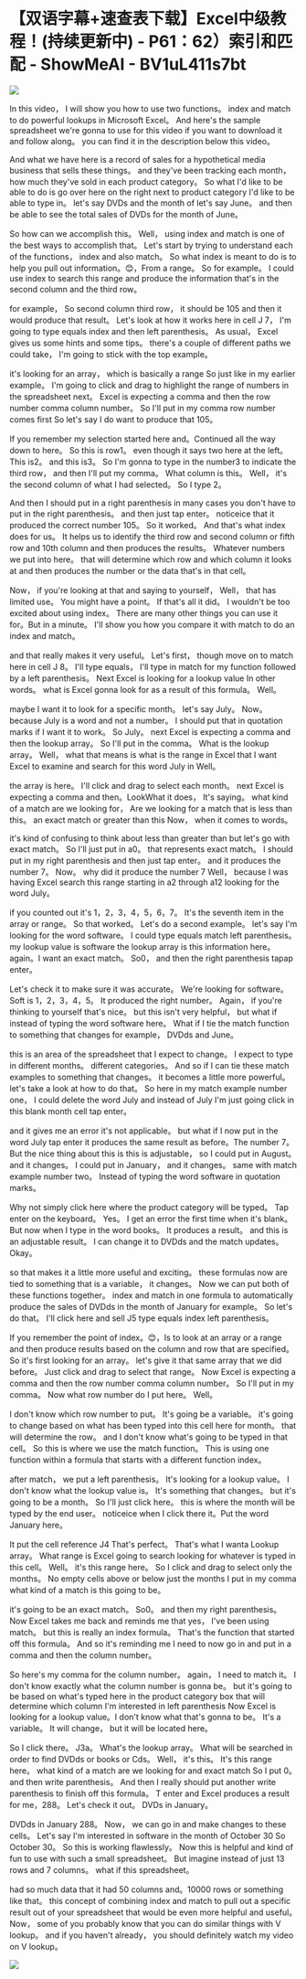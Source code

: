 # 【双语字幕+速查表下载】Excel中级教程！(持续更新中) - P61：62）索引和匹配 - ShowMeAI - BV1uL411s7bt

![](img/639edd188732e38b50bb2a08cd5efa02_0.png)

In this video， I will show you how to use two functions。 index and match to do powerful lookups in Microsoft Excel。 And here's the sample spreadsheet we're gonna to use for this video if you want to download it and follow along。 you can find it in the description below this video。

 And what we have here is a record of sales for a hypothetical media business that sells these things。 and they've been tracking each month， how much they've sold in each product category。 So what I'd like to be able to do is go over here on the right next to product category I'd like to be able to type in。 let's say DVDs and the month of let's say June。 and then be able to see the total sales of DVDs for the month of June。

 So how can we accomplish this。 Well， using index and match is one of the best ways to accomplish that。 Let's start by trying to understand each of the functions， index and also match。 So what index is meant to do is to help you pull out information。😊，From a range。 So for example。 I could use index to search this range and produce the information that's in the second column and the third row。

 for example， So second column third row， it should be 105 and then it would produce that result。 Let's look at how it works here in cell J 7， I'm going to type equals index and then left parenthesis。 As usual， Excel gives us some hints and some tips。 there's a couple of different paths we could take， I'm going to stick with the top example。

 it's looking for an array， which is basically a range So just like in my earlier example。 I'm going to click and drag to highlight the range of numbers in the spreadsheet next。 Excel is expecting a comma and then the row number comma column number。 So I'll put in my comma row number comes first So let's say I do want to produce that 105。

 If you remember my selection started here and。Continued all the way down to here。 So this is row1。 even though it says two here at the left。 This is2。 and this is3。 So I'm gonna to type in the number3 to indicate the third row， and then I'll put my comma。 What column is this。 Well， it's the second column of what I had selected。 So I type 2。

 And then I should put in a right parenthesis in many cases you don't have to put in the right parenthesis。 and then just tap enter。 noticeice that it produced the correct number 105。 So it worked。 And that's what index does for us。 It helps us to identify the third row and second column or fifth row and 10th column and then produces the results。 Whatever numbers we put into here。 that will determine which row and which column it looks at and then produces the number or the data that's in that cell。

 Now， if you're looking at that and saying to yourself， Well， that has limited use。 You might have a point。 If that's all it did。 I wouldn't be too excited about using index。 There are many other things you can use it for。But in a minute。 I'll show you how you compare it with match to do an index and match。

 and that really makes it very useful。 Let's first， though move on to match here in cell J 8。 I'll type equals， I'll type in match for my function followed by a left parenthesis。 Next Excel is looking for a lookup value In other words。 what is Excel gonna look for as a result of this formula。 Well。

 maybe I want it to look for a specific month。 let's say July。 Now。 because July is a word and not a number。 I should put that in quotation marks if I want it to work。 So July。 next Excel is expecting a comma and then the lookup array。 So I'll put in the comma。 What is the lookup array。 Well， what that means is what is the range in Excel that I want Excel to examine and search for this word July in Well。

 the array is here。 I'll click and drag to select each month。 next Excel is expecting a comma and then。LookWhat it does， It's saying。 what kind of a match are we looking for， Are we looking for a match that is less than this。 an exact match or greater than this Now， when it comes to words。

 it's kind of confusing to think about less than greater than but let's go with exact match。 So I'll just put in a0。 that represents exact match。 I should put in my right parenthesis and then just tap enter。 and it produces the number 7。 Now。 why did it produce the number 7 Well， because I was having Excel search this range starting in a2 through a12 looking for the word July。

 if you counted out it's 1，2，3，4，5，6，7。 It's the seventh item in the array or range。 So that worked。 Let's do a second example。 let's say I'm looking for the word software。 I could type equals match left parenthesis。 my lookup value is software the lookup array is this information here。 again。I want an exact match。 So0， and then the right parenthesis tapap enter。

 Let's check it to make sure it was accurate。 We're looking for software。 Soft is 1，2，3，4，5。 It produced the right number。 Again， if you're thinking to yourself that's nice。 but this isn't very helpful， but what if instead of typing the word software here。 What if I tie the match function to something that changes for example， DVDds and June。

 this is an area of the spreadsheet that I expect to change。 I expect to type in different months。 different categories。 And so if I can tie these match examples to something that changes。 it becomes a little more powerful。 let's take a look at how to do that。 So here in my match example number one， I could delete the word July and instead of July I'm just going click in this blank month cell tap enter。

 and it gives me an error it's not applicable。 but what if I now put in the word July tap enter it produces the same result as before。The number 7。 But the nice thing about this is this is adjustable， so I could put in August。 and it changes。 I could put in January， and it changes。 same with match example number two。 Instead of typing the word software in quotation marks。

 Why not simply click here where the product category will be typed。 Tap enter on the keyboard。 Yes。 I get an error the first time when it's blank。 But now when I type in the word books。 It produces a result。 and this is an adjustable result。 I can change it to DVDds and the match updates。 Okay。

 so that makes it a little more useful and exciting。 these formulas now are tied to something that is a variable， it changes。 Now we can put both of these functions together。 index and match in one formula to automatically produce the sales of DVDds in the month of January for example。 So let's do that。 I'll click here and sell J5 type equals index left parenthesis。

 If you remember the point of index。😊，Is to look at an array or a range and then produce results based on the column and row that are specified。 So it's first looking for an array。 let's give it that same array that we did before。 Just click and drag to select that range。 Now Excel is expecting a comma and then the row number comma column number。 So I'll put in my comma。 Now what row number do I put here。 Well。

 I don't know which row number to put。 It's going be a variable。 it's going to change based on what has been typed into this cell here for month。 that will determine the row。 and I don't know what's going to be typed in that cell。 So this is where we use the match function。 This is using one function within a formula that starts with a different function index。

 after match， we put a left parenthesis。 It's looking for a lookup value。 I don't know what the lookup value is。 It's something that changes。 but it's going to be a month。 So I'll just click here。 this is where the month will be typed by the end user。 noticeice when I click there it。Put the word January here。

 It put the cell reference J4 That's perfect。 That's what I wanta Lookup array。 What range is Excel going to search looking for whatever is typed in this cell。 Well。 it's this range here。 So I click and drag to select only the months。 No empty cells above or below just the months I put in my comma what kind of a match is this going to be。

 it's going to be an exact match。 So0。 and then my right parenthesis。 Now Excel takes me back and reminds me that yes， I've been using match。 but this is really an index formula。 That's the function that started off this formula。 And so it's reminding me I need to now go in and put in a comma and then the column number。

 So here's my comma for the column number。 again， I need to match it。 I don't know exactly what the column number is gonna be。 but it's going to be based on what's typed here in the product category box that will determine which column I'm interested in left parenthesis Now Excel is looking for a lookup value。I don't know what that's gonna to be。 It's a variable。 It will change， but it will be located here。

 So I click there。 J3a。 What's the lookup array。 What will be searched in order to find DVDds or books or Cds。 Well， it's this。 It's this range here。 what kind of a match are we looking for and exact match So I put 0。 and then write parenthesis。 And then I really should put another write parenthesis to finish off this formula。 T enter and Excel produces a result for me，288。 Let's check it out。 DVDs in January。

 DVDds in January 288。 Now， we can go in and make changes to these cells。 Let's say I'm interested in software in the month of October 30 So October 30。 So this is working flawlessly。 Now this is helpful and kind of fun to use with such a small spreadsheet。 But imagine instead of just 13 rows and 7 columns。 what if this spreadsheet。

 had so much data that it had 50 columns and。10000 rows or something like that。 this concept of combining index and match to pull out a specific result out of your spreadsheet that would be even more helpful and useful。 Now， some of you probably know that you can do similar things with V lookup。 and if you haven't already， you should definitely watch my video on V lookup。



![](img/639edd188732e38b50bb2a08cd5efa02_2.png)